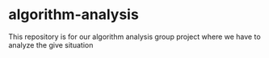 # algorithm-analysis
This repository is for our algorithm analysis group project where we have to analyze the give situation
